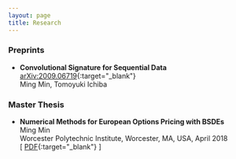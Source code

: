 ```yaml
---
layout: page
title: Research
---
```


### Preprints
* **Convolutional Signature for Sequential Data** [arXiv:2009.06719](https://arxiv.org/abs/2009.06719){:target="_blank"}  
Ming Min, Tomoyuki Ichiba


### Master Thesis
* **Numerical Methods for European Options Pricing with BSDEs**  
Ming Min  
Worcester Polytechnic Institute, Worcester, MA, USA, April 2018  
\[ [PDF](thesis_template.pdf){:target="_blank"} \]

